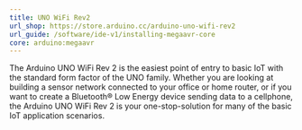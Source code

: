 ```yaml
---
title: UNO WiFi Rev2
url_shop: https://store.arduino.cc/arduino-uno-wifi-rev2
url_guide: /software/ide-v1/installing-megaavr-core
core: arduino:megaavr
---
```


The Arduino UNO WiFi Rev 2 is the easiest point of entry to basic IoT with the standard form factor of the UNO family. Whether you are looking at building a sensor network connected to your office or home router, or if you want to create a Bluetooth® Low Energy device sending data to a cellphone, the Arduino UNO WiFi Rev 2 is your one-stop-solution for many of the basic IoT application scenarios.